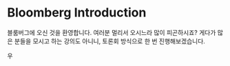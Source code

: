 # Bloomberg Introduction

블룸버그에 오신 것을 환영합니다.
여러분 멀리서 오시느라 많이 피곤하시죠? 게다가 많은 분들을 모시고 하는 강의도 아니니,
토론회 방식으로 한 번 진행해보겠습니다.

우
